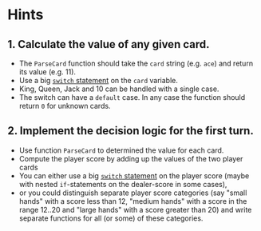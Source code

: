 # Hints

## 1. Calculate the value of any given card.

- The `ParseCard` function should take the `card` string (e.g. `ace`) and return its value (e.g. 11).
- Use a big [`switch` statement][switch_statement] on the `card` variable.
- King, Queen, Jack and 10 can be handled with a single case.
- The switch can have a `default` case. In any case the function should return `0` for unknown cards.

## 2. Implement the decision logic for the first turn.

- Use function `ParseCard` to determined the value for each card.
- Compute the player score by adding up the values of the two player cards
- You can either use a big [`switch` statement][switch_statement] on the player
  score (maybe with nested `if`-statements on the dealer-score in some cases),
- or you could distinguish separate player score categories (say "small hands"
  with a score less than 12, "medium hands" with a score in the range 12..20 and
  "large hands" with a score greater than 20) and write separate functions for
  all (or some) of these categories.

[logical_operators]: https://golang.org/ref/spec#Logical_operators
[if_statement]: https://golang.org/ref/spec#If_statements
[switch_statement]: https://golang.org/ref/spec#Switch_statements
